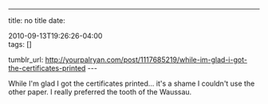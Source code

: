 ---
title: no title
date:

 2010-09-13T19:26:26-04:00  
tags:  []

tumblr_url:
http://yourpalryan.com/post/1117685219/while-im-glad-i-got-the-certificates-printed
\-\--

While I'm glad I got the certificates printed... it's a shame I couldn't
use the other paper. I really preferred the tooth of the Waussau.
